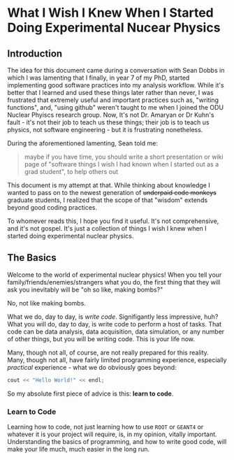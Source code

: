 # What I Wish I Knew When I Started Doing Experimental Nucear Physics

## Introduction

The idea for this document came during a conversation with Sean Dobbs in which I was lamenting that I finally, in year 7 of my PhD, started implementing good software practices into my analysis workflow. While it's better that I learned and used these things later rather than never, I was frustrated that extremely useful and important practices such as, "writing functions", and, "using github" weren't taught to me when I joined the ODU Nuclear Phyiscs research group. Now, It's not Dr. Amaryan or Dr Kuhn's fault - it's not their job to teach us these things; their job is to teach us physics, not software engineering - but it is frustrating nonetheless.

During the aforementioned lamenting, Sean told me:

> maybe if you have time, you should write a short presentation or wiki page of "software things I wish I had known when I started out as a grad student", to help others out

This document is my attempt at that. While thinking about knowledge I wanted to pass on to the newest generation of ~~underpaid code monkeys~~ graduate students, I realized that the scope of that "wisdom" extends beyond good coding practices. 

To whomever reads this, I hope you find it useful. It's not comprehensive, and it's not gospel. It's just a collection of things I wish I knew when I started doing experimental nuclear physics.

## The Basics
Welcome to the world of experimental nuclear physics! When you tell your family/friends/enemies/strangers what you do, the first thing that they will ask you inevitably will be "oh so like, making bombs?" 

No, not like making bombs. 

What we do, day to day, is *write code*. Signifigantly less impressive, huh? What you will do, day to day, is write code to perform a host of tasks. That code can be data analysis, data acquisition, data simulation, or any number of other things, but you will be writing code. This is your life now. 

Many, though not all, of course, are not really prepared for this reality. Many, though not all, have fairly limited programming experience, especially *practical* experience - what we do obviously goes beyond:
```cpp
cout << "Hello World!" << endl;
```
So my absolute first piece of advice is this: **learn to code**.

### Learn to Code
Learning how to code, not just learning how to use `ROOT` or `GEANT4` or whatever it is your project will require, is, in my opinion, vitally important. Understanding the basics of programming, and how to write good code, will make your life much, much easier in the long run. 

